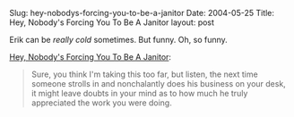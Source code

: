 Slug: hey-nobodys-forcing-you-to-be-a-janitor
Date: 2004-05-25
Title: Hey, Nobody's Forcing You To Be A Janitor
layout: post

Erik can be *really cold* sometimes. But funny. Oh, so funny.

<a href="http://saurus.blogspot.com/2004/05/hey-nobodys-forcing-you-to-be-janitor.html">Hey, Nobody&#39;s Forcing You To Be A Janitor</a>:
>Sure, you think I&#39;m taking this too far, but listen, the next time someone strolls in and nonchalantly does his business on your desk, it might leave doubts in your mind as to how much he truly appreciated the work you were doing.
